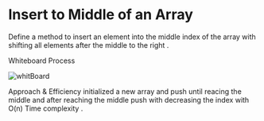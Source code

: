 # Insert to Middle of an Array
Define a method to insert an element into the middle index of the array with shifting all elements after the middle to the right .

Whiteboard Process

![whitBoard](../../WhitBoardCC2.png)

Approach & Efficiency
initialized a new array and push until reacing the middle and after reaching the middle push with decreasing the index with O(n) Time complexity .